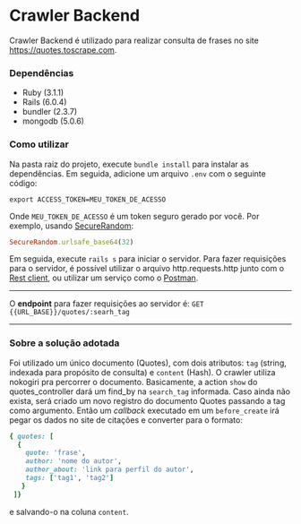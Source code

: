 # Crawler Backend

Crawler Backend é utilizado para realizar consulta de frases no site https://quotes.toscrape.com.

### Dependências

* Ruby (3.1.1)
* Rails (6.0.4)
* bundler (2.3.7)
* mongodb (5.0.6)

### Como utilizar

Na pasta raiz do projeto, execute ```bundle install``` para instalar as dependências. Em seguida, adicione um arquivo <code>.env</code> com o seguinte código:
```env
export ACCESS_TOKEN=MEU_TOKEN_DE_ACESSO
```
Onde <code>MEU_TOKEN_DE_ACESSO</code> é um token seguro gerado por você. Por exemplo, usando [SecureRandom](https://ruby-doc.org/stdlib-2.5.1/libdoc/securerandom/rdoc/SecureRandom.html):
```ruby
SecureRandom.urlsafe_base64(32)
```

Em seguida, execute <code>rails s</code> para iniciar o servidor. Para fazer requisições para o servidor, é possível utilizar o arquivo http.requests.http junto com o [Rest client](https://marketplace.visualstudio.com/items?itemName=humao.rest-client), ou utilizar um serviço como o [Postman](https://www.postman.com/).

**********

O **endpoint** para fazer requisições ao servidor é: <code>GET {{URL_BASE}}/quotes/:searh_tag</code>

**********

### Sobre a solução adotada

Foi utilizado um único documento (Quotes), com dois atributos: <code>tag</code> (string, indexada para propósito de consulta) e <code>content</code> (Hash).
O crawler utiliza nokogiri pra percorrer o documento. Basicamente, a action <code>show</code> do quotes_controller dará um find_by na <code>search_tag</code> informada. Caso ainda não exista, será criado um novo registro do documento Quotes passando a tag como argumento. Então um *callback* executado em um <code>before_create</code> irá pegar os dados no site de citações e converter para o formato:

```ruby
{ quotes: [
  {
    quote: 'frase',
    author: 'nome do autor',
    author_about: 'link para perfil do autor',
    tags: ['tag1', 'tag2']
   }
 ]}
  ```
  
  e salvando-o na coluna <code>content</code>.
